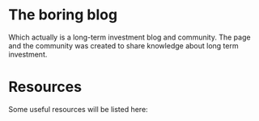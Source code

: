 # The boring blog

Which actually is a long-term investment blog and community. The page and the community was created to share knowledge about long term investment. 

# Resources

Some useful resources will be listed here:
